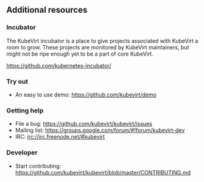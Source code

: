## Additional resources

### Incubator

The KubeVirt incubator is a place to give projects associated with KubeVirt a room to grow.
These projects are monitored by KubeVirt maintainers, but might not be ripe enough yet to be a part of core KubeVirt.

https://github.com/kubernetes-incubator/

### Try out
- An easy to use demo: <https://github.com/kubevirt/demo>

### Getting help
- File a bug: https://github.com/kubevirt/kubevirt/issues
- Mailing list: <https://groups.google.com/forum/#!forum/kubevirt-dev>
- IRC: <irc://irc.freenode.net/#kubevirt>

### Developer
- Start contributing: https://github.com/kubevirt/kubevirt/blob/master/CONTRIBUTING.md
